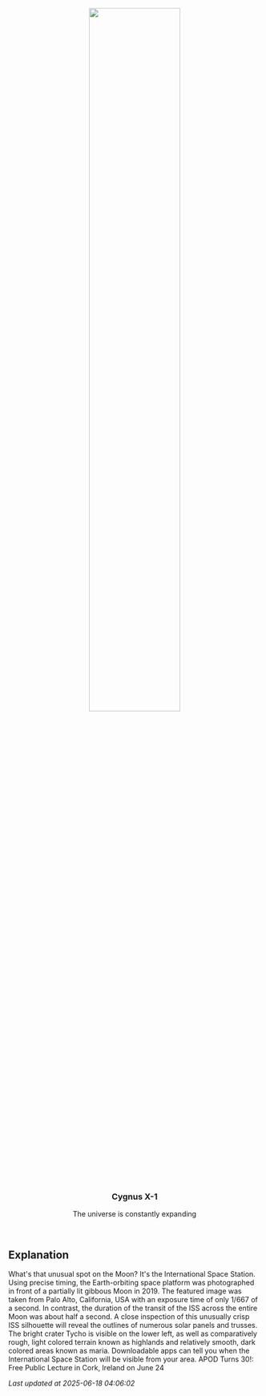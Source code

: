 <p align='center'>
    <img src='https://apod.nasa.gov/apod/image/2506/IssMoon_Holland_960.jpg' width='60%' />
    <h3 align="center">Cygnus X-1</h3>
    <p align="center">The universe is constantly expanding</p>
</p>
<br/>

Explanation
--
What's that unusual spot on the Moon? It's the International Space Station. Using precise timing, the Earth-orbiting space platform was photographed in front of a partially lit gibbous Moon in 2019. The featured image was taken from Palo Alto, California, USA with an exposure time of only 1/667 of a second. In contrast, the duration of the transit of the ISS across the entire Moon was about half a second.  A close inspection of this unusually crisp ISS silhouette will reveal the outlines of numerous solar panels and trusses.  The bright crater Tycho is visible on the lower left, as well as comparatively rough, light colored terrain known as highlands and relatively smooth, dark colored areas known as maria.  Downloadable  apps can tell you when the International Space Station will be visible from your area.   APOD Turns 30!: Free Public Lecture in Cork, Ireland on June 24


*Last updated at 2025-06-18 04:06:02*
